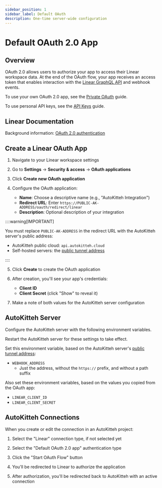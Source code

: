 ```yaml
---
sidebar_position: 1
sidebar_label: Default OAuth
description: One-time server-wide configuration
---
```


# Default OAuth 2.0 App

## Overview

OAuth 2.0 allows users to authorize your app to access their Linear workspace data. At the end of the OAuth flow, your app receives an access token that enables interaction with the [Linear GraphQL API](https://linear.app/developers/graphql) and webhook events.

To use your own OAuth 2.0 app, see the [Private OAuth](./private_oauth) guide.

To use personal API keys, see the [API Keys](./api_key) guide.

## Linear Documentation

Background information: [OAuth 2.0 authentication](https://linear.app/developers/oauth-2-0-authentication)

## Create a Linear OAuth App

1. Navigate to your Linear workspace settings

2. Go to **Settings** → **Security & access** → **OAuth applications**

3. Click **Create new OAuth application**

4. Configure the OAuth application:

   - **Name**: Choose a descriptive name (e.g., "AutoKitteh Integration")
   - **Redirect URL**: Enter `https://PUBLIC-AK-ADDRESS/oauth/redirect/linear`
   - **Description**: Optional description of your integration

::::warning[IMPORTANT]

You must replace `PUBLIC-AK-ADDRESS` in the redirect URL with the AutoKitteh server's public address:

- AutoKitteh public cloud: `api.autokitteh.cloud`
- Self-hosted servers: the [public tunnel address](/config/http_tunneling)

::::

5. Click **Create** to create the OAuth application

6. After creation, you'll see your app's credentials:

   - **Client ID**
   - **Client Secret** (click "Show" to reveal it)

7. Make a note of both values for the AutoKitteh server configuration

## AutoKitteh Server

Configure the AutoKitteh server with the following environment variables.

Restart the AutoKitteh server for these settings to take effect.

Set this environment variable, based on the AutoKitteh server's
[public tunnel address](/config/http_tunneling):

- `WEBHOOK_ADDRESS`
  - Just the address, without the `https://` prefix, and without a path suffix

Also set these environment variables, based on the values you copied from the OAuth app:

- `LINEAR_CLIENT_ID`
- `LINEAR_CLIENT_SECRET`

## AutoKitteh Connections

When you create or edit the connection in an AutoKitteh project:

1. Select the "Linear" connection type, if not selected yet

2. Select the "Default OAuth 2.0 app" authentication type

3. Click the "Start OAuth Flow" button

4. You'll be redirected to Linear to authorize the application

5. After authorization, you'll be redirected back to AutoKitteh with an active connection
